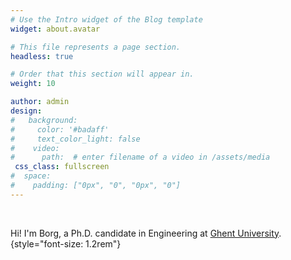 ```yaml
---
# Use the Intro widget of the Blog template
widget: about.avatar

# This file represents a page section.
headless: true

# Order that this section will appear in.
weight: 10

author: admin
design:
#   background:
#     color: '#badaff'
#     text_color_light: false
#    video:
#      path:  # enter filename of a video in /assets/media
 css_class: fullscreen
#  space:
#    padding: ["0px", "0", "0px", "0"]
---
```


<br>

Hi! I'm Borg, a Ph.D. candidate in Engineering at [Ghent University](https://www.ugent.be/en).
{style="font-size: 1.2rem"}
<!-- {style="font-size: 1.2rem; background: #FFB76B; background: linear-gradient(to right, #FFB76B 0%, #FFA73D 30%, #FF7C00 60%, #FF7F04 100%); -webkit-background-clip: text; -webkit-text-fill-color: transparent;"} -->

<!-- Check out my [resumé](/about/) and portfolio below  -->
